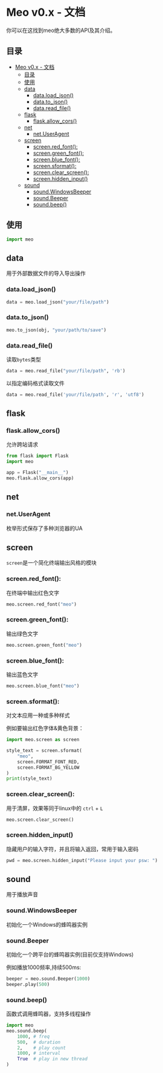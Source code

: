 # Meo v0.x - 文档

你可以在这找到meo绝大多数的API及其介绍。

## 目录

- [Meo v0.x - 文档](#meo-v0x---文档)
  - [目录](#目录)
  - [使用](#使用)
  - [data](#data)
    - [data.load_json()](#dataload_json)
    - [data.to_json()](#datato_json)
    - [data.read_file()](#dataread_file)
  - [flask](#flask)
    - [flask.allow_cors()](#flaskallow_cors)
  - [net](#net)
    - [net.UserAgent](#netuseragent)
  - [screen](#screen)
    - [screen.red_font():](#screenred_font)
    - [screen.green_font():](#screengreen_font)
    - [screen.blue_font():](#screenblue_font)
    - [screen.sformat():](#screensformat)
    - [screen.clear_screen():](#screenclear_screen)
    - [screen.hidden_input()](#screenhidden_input)
  - [sound](#sound)
    - [sound.WindowsBeeper](#soundwindowsbeeper)
    - [sound.Beeper](#soundbeeper)
    - [sound.beep()](#soundbeep)

## 使用

```python
import meo
```

## data

用于外部数据文件的导入导出操作

### data.load_json()

```python
data = meo.load_json("your/file/path")
```

### data.to_json()

```python
meo.to_json(obj, "your/path/to/save")
```

### data.read_file()

读取`bytes`类型
```python
data = meo.read_file("your/file/path", 'rb')
```

以指定编码格式读取文件
```python
data = meo.read_file('your/file/path', 'r', 'utf8')
```

## flask

### flask.allow_cors()

允许跨站请求

```python
from flask import Flask
import meo

app = Flask("__main__")
meo.flask.allow_cors(app)
```

## net

### net.UserAgent

枚举形式保存了多种浏览器的UA

## screen

`screen`是一个简化终端输出风格的模块

### screen.red_font():

在终端中输出红色文字

```python
meo.screen.red_font("meo")
```

### screen.green_font():

输出绿色文字

```python
meo.screen.green_font("meo")
```

### screen.blue_font():

输出蓝色文字

```python
meo.screen.blue_font("meo")
```

### screen.sformat():

对文本应用一种或多种样式

例如要输出红色字体&黄色背景：
```python
import meo.screen as screen

style_text = screen.sformat(
    "meo",
    screen.FORMAT_FONT_RED,
    screen.FORMAT_BG_YELLOW
)
print(style_text)
```

### screen.clear_screen():

用于清屏，效果等同于linux中的 `ctrl` + `L`

```python
meo.screen.clear_screen()
```

### screen.hidden_input()

隐藏用户的输入字符，并且将输入返回，常用于输入密码

```python
pwd = meo.screen.hidden_input("Please input your psw: ")
```

## sound

用于播放声音

### sound.WindowsBeeper

初始化一个Windows的蜂鸣器实例

### sound.Beeper

初始化一个跨平台的蜂鸣器实例(目前仅支持Windows)

例如播放1000频率,持续500ms:
```python
beeper = meo.sound.Beeper(1000)
beeper.play(500)
```

### sound.beep()

函数式调用蜂鸣器，支持多线程操作

```python
import meo
meo.sound.beep(
    1000, # freq
    500,  # duration
    2,    # play count
    1000, # interval
    True  # play in new thread
)
```
